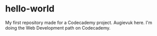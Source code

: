 # hello-world
My first repository made for a Codecademy project.
Augievuk here. I'm doing the Web Development path on Codecademy.
